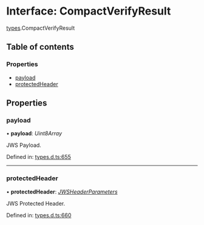 # Interface: CompactVerifyResult

[types](../modules/types.md).CompactVerifyResult

## Table of contents

### Properties

- [payload](types.compactverifyresult.md#payload)
- [protectedHeader](types.compactverifyresult.md#protectedheader)

## Properties

### payload

• **payload**: *Uint8Array*

JWS Payload.

Defined in: [types.d.ts:655](https://github.com/panva/jose/blob/v3.11.5/src/types.d.ts#L655)

___

### protectedHeader

• **protectedHeader**: [*JWSHeaderParameters*](types.jwsheaderparameters.md)

JWS Protected Header.

Defined in: [types.d.ts:660](https://github.com/panva/jose/blob/v3.11.5/src/types.d.ts#L660)
